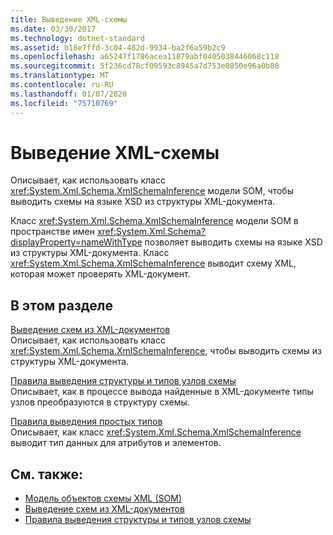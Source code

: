 ```yaml
---
title: Выведение XML-схемы
ms.date: 03/30/2017
ms.technology: dotnet-standard
ms.assetid: b18e7ffd-3c04-482d-9934-ba2f6a59b2c9
ms.openlocfilehash: a65247f1786acea11879abf0405038446068c118
ms.sourcegitcommit: 5f236cd78cf09593c8945a7d753e0850e96a0b80
ms.translationtype: MT
ms.contentlocale: ru-RU
ms.lasthandoff: 01/07/2020
ms.locfileid: "75710769"
---
```

# <a name="inferring-an-xml-schema"></a>Выведение XML-схемы
Описывает, как использовать класс <xref:System.Xml.Schema.XmlSchemaInference> модели SOM, чтобы выводить схемы на языке XSD из структуры XML-документа.  
  
 Класс <xref:System.Xml.Schema.XmlSchemaInference> модели SOM в пространстве имен <xref:System.Xml.Schema?displayProperty=nameWithType> позволяет выводить схемы на языке XSD из структуры XML-документа. Класс <xref:System.Xml.Schema.XmlSchemaInference> выводит схему XML, которая может проверять XML-документ.  
  
## <a name="in-this-section"></a>В этом разделе  
 [Выведение схем из XML-документов](../../../../docs/standard/data/xml/inferring-schemas-from-xml-documents.md)  
 Описывает, как использовать класс <xref:System.Xml.Schema.XmlSchemaInference>, чтобы выводить схемы из структуры XML-документа.  
  
 [Правила выведения структуры и типов узлов схемы](../../../../docs/standard/data/xml/rules-for-inferring-schema-node-types-and-structure.md)  
 Описывает, как в процессе вывода найденные в XML-документе типы узлов преобразуются в структуру схемы.  
  
 [Правила выведения простых типов](../../../../docs/standard/data/xml/rules-for-inferring-simple-types.md)  
 Описывает, как класс <xref:System.Xml.Schema.XmlSchemaInference> выводит тип данных для атрибутов и элементов.  
  
## <a name="see-also"></a>См. также:

- [Модель объектов схемы XML (SOM)](../../../../docs/standard/data/xml/xml-schema-object-model-som.md)
- [Выведение схем из XML-документов](../../../../docs/standard/data/xml/inferring-schemas-from-xml-documents.md)
- [Правила выведения структуры и типов узлов схемы](../../../../docs/standard/data/xml/rules-for-inferring-schema-node-types-and-structure.md)
